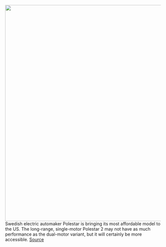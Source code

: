 <img src='https://cdn.vox-cdn.com/thumbor/PzH-sLpbmLJOQpE5Y3t14Q__ZAs=/0x0:1200x800/1200x800/filters:focal(504x304:696x496)/cdn.vox-cdn.com/uploads/chorus_image/image/70665295/642805_20211216_Electric_Car_Brand_Polestar_Opens_Showroom_in_Marin_County_California.0.jpg' width='700px' /><br/>
Swedish electric automaker Polestar is bringing its most affordable model to the US. The long-range, single-motor Polestar 2 may not have as much performance as the dual-motor variant, but it will certainly be more accessible.
<a href='https://www.theverge.com/2022/3/24/22993409/polestar-2-single-motor-long-range-us-price-specs'> Source <a/>